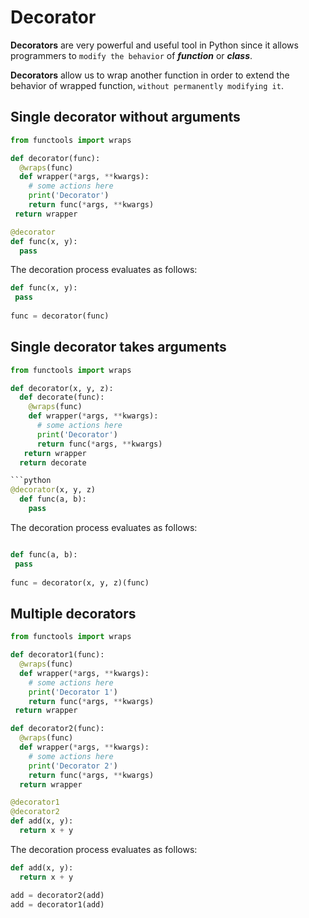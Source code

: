 # Decorator

**Decorators** are very powerful and useful tool in Python since it allows programmers to `modify the behavior` of ***function*** or ***class***. 

**Decorators** allow us to wrap another function in order to extend the behavior of wrapped function,   `without permanently modifying it`.

## Single decorator without arguments

```python
from functools import wraps

def decorator(func):
  @wraps(func)
  def wrapper(*args, **kwargs):
    # some actions here
    print('Decorator')
    return func(*args, **kwargs)
 return wrapper
```

```python
@decorator
def func(x, y):
  pass
```

The decoration process evaluates as follows:

```python
def func(x, y):
 pass
 
func = decorator(func)
```

## Single decorator takes arguments

```python
from functools import wraps

def decorator(x, y, z):
  def decorate(func):
    @wraps(func)
    def wrapper(*args, **kwargs):
      # some actions here
      print('Decorator')
      return func(*args, **kwargs)
   return wrapper
  return decorate

```python
@decorator(x, y, z)
  def func(a, b):
    pass
```

The decoration process evaluates as follows:

```python

def func(a, b):
 pass
 
func = decorator(x, y, z)(func)
```

## Multiple decorators

```python
from functools import wraps

def decorator1(func):
  @wraps(func)
  def wrapper(*args, **kwargs):
    # some actions here
    print('Decorator 1')
    return func(*args, **kwargs)
 return wrapper

def decorator2(func):
  @wraps(func)
  def wrapper(*args, **kwargs):
    # some actions here
    print('Decorator 2')
    return func(*args, **kwargs)
  return wrapper
 ```
 
```python
@decorator1
@decorator2
def add(x, y):
  return x + y
```
The decoration process evaluates as follows:

```python
def add(x, y):
  return x + y

add = decorator2(add)
add = decorator1(add)
```
